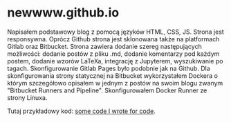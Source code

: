 # newwww.github.io

Napisałem podstawowy blog z pomocą języków HTML, CSS, JS. Strona jest responsywna. Oprócz Github strona jest sklonowana także na platformach Gitlab oraz Bitbucket. Strona zawiera dodanie szereg następujących możliwości: dodanie postów z pliku .md, dodanie komentarzy pod każdym postem, dodanie wzorów LaTeXa, integrację z Jupyterem, wyszukiwanie po tagach. Skonfigurowanie Gitlab Pages było podobnie jak na Github. Dla skonfigurowania strony statycznej na Bitbucket wykorzystałem Dockera o którym szczegółowo opisałem w jednym z postów na swoim blogu zwanym "Bitbucket Runners and Pipeline". Skonfigurowałem Docker Runner ze strony Linuxa.

Tutaj przykładowy kod: [some code I wrote for code](code.md).
